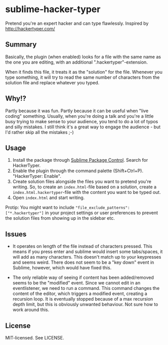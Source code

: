 # sublime-hacker-typer

Pretend you're an expert hacker and can type flawlessly.
Inspired by http://hackertyper.com/

## Summary

Basically, the plugin (when enabled) looks for a file with the same name as the one you are editing, with an additional ".hackertyper"-extension.

When it finds this file, it treats it as the "solution" for the file. Whenever you type something, it will try to read the same number of characters from the solution file and replace whatever you typed.

## Why!?

Partly because it was fun. Partly because it can be useful when "live coding" something. Usually, when you're doing a talk and you're a little busy trying to make sense to your audience, you tend to do a lot of typos and silly mistakes. I still think it's a great way to engage the audience - but I'd rather skip all the mistakes ;-)

## Usage

1. Install the package through [Sublime Package Control](https://sublime.wbond.net/). Search for HackerTyper.
2. Enable the plugin through the command palette (Shift+Ctrl+P). "HackerTyper: Enable".
3. Create solution files alongside the files you want to pretend you're writing. So, to create an `index.html`-file based on a solution, create a `index.html.hackertyper`-file with the content you want to be typed out.
4. Open `index.html` and start writing.

Protip: You might want to include `"file_exclude_patterns": ["*.hackertyper"]` in your project settings or user preferences to prevent the solution files from showing up in the sidebar etc.


## Issues

  - It operates on length of the file instead of characters pressed. This means if you press enter and sublime would insert some tabs/spaces, it will add as many characters. This doesn't match up to your keypresses and seems weird. There does not seem to be a "key down" event in Sublime, however, which would have fixed this.
  
  - The only reliable way of seeing if content has been added/removed seems to be the "modified" event. Since we cannot edit in an eventlistener, we need to run a command. This command changes the content of the editor, which triggers a modified event, creating a recursion loop. It is eventually stopped because of a max recursion depth limit, but this is obviously unwanted behaviour. Not sure how to work around this.

## License

MIT-licensed. See LICENSE.
